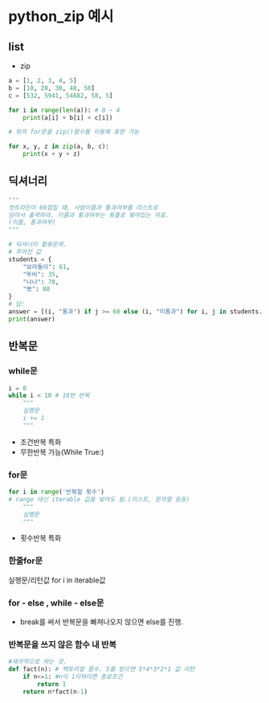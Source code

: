 # python_zip 예시

## list
- zip  

```python
a = [1, 2, 3, 4, 5]
b = [10, 20, 30, 40, 50]
c = [532, 5941, 54682, 58, 5]

for i in range(len(a)): # 0 ~ 4
    print(a[i] + b[i] + c[i])

# 위의 for문을 zip()함수를 이용해 표현 가능

for x, y, z in zip(a, b, c):
    print(x + y + z)
```

## 딕셔너리
```python
"""
컷트라인이 60점일 때, 사람이름과 통과여부를 리스트로
담아서 출력하라. 이름과 통과여부는 튜플로 묶여있는 자료.
(이름, 통과여부)
"""

# 딕셔너리 활용문제.
# 주어진 값
students = {
    "보라돌이": 61, 
    "뚜비": 35,
    "나나": 78,
    "뽀": 88
}
# 답: 
answer = [(i, "통과") if j >= 60 else (i, "미통과") for i, j in students.items()]
print(answer)
```

## 반복문
### while문
```python
i = 0
while i < 10 # 10번 반복
    """
    실행문
    i += 1
    """
```
- 조건반복 특화
- 무한반복 가능(While True:)

### for문
```python
for i in range('반복할 횟수')
# range 대신 iterable 값을 넣어도 됨.(리스트, 문자열 등등)
    """
    실행문
    """
```
- 횟수반복 특화

### 한줄for문
실행문/리턴값 for i in iterable값

### for - else , while - else문
- break를 써서 반복문을 빠져나오지 않으면 else를 진행.

### 반복문을 쓰지 않은 함수 내 반복
```python
#재귀적으로 하는 것.
def fact(n): # 팩토리얼 함수. 5를 받으면 5*4*3*2*1 값 리턴
    if n<=1: #n이 1이하이면 종료조건
        return 1
    return n*fact(n-1)